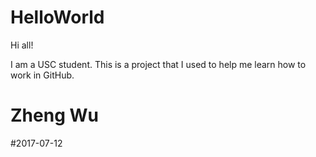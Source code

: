# HelloWorld

Hi all!

I am a USC student. This is a project that I used to help me learn how to work in GitHub.

# Zheng Wu
#2017-07-12